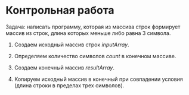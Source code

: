# Контрольная работа

Задача: написать программу, которая из массива строк формирует массив из строк, длина которых меньше либо равна 3 символа.

1. Создаем исходный массив строк *inputArray*.

2. Определяем количество символов *count* в конечном массиве.

3. Создаем конечный массив *resultArray*. 

4. Копируем исходный массив в конечный при совпадении условия (длина строки в пределах трех символов).



